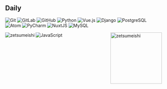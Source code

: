 ## Daily
<p>
<img alt="Git" src="https://img.shields.io/badge/git%20-%23EEEEEE.svg?&style=for-the-badge&logo=git&logoColor=%23F05032" />
<img alt="GitLab" src="https://img.shields.io/badge/gitlab%20-%23EEEEEE.svg?&style=for-the-badge&logo=gitlab&logoColor=%23FCA121" />
<img alt="GitHub" src="https://img.shields.io/badge/github%20-%23EEEEEE.svg?&style=for-the-badge&logo=github&logoColor=%23181717" />
<img alt="Python" src="https://img.shields.io/badge/python%20-%23EEEEEE.svg?&style=for-the-badge&logo=python&logoColor=%233776AB"/>
<img alt="Vue.js" src="https://img.shields.io/badge/vuejs%20-%23EEEEEE.svg?&style=for-the-badge&logo=vue.js&logoColor=%234FC08D"/>
<img alt="Django" src="https://img.shields.io/badge/django%20-%23EEEEEE.svg?&style=for-the-badge&logo=django&logoColor=%23092E20"/>
<img alt="PostgreSQL" src="https://img.shields.io/badge/postgresql%20-%23EEEEEE.svg?&style=for-the-badge&logo=postgresql&logoColor=%23336791"/>
<img alt="Atom" src="https://img.shields.io/badge/atom%20-%23EEEEEE.svg?&style=for-the-badge&logo=atom&logoColor=%2366595C"/>
<img alt="PyCharm" src="https://img.shields.io/badge/pycharm%20-%23EEEEEE.svg?&style=for-the-badge&logo=pycharm&logoColor=black"/>
<img alt="NuxtJS" src="https://img.shields.io/badge/NuxtJS%20-%23EEEEEE.svg?&style=for-the-badge&logo=nuxt.js&logoColor=%2300C58E"/>
<img alt="MySQL" src="https://img.shields.io/badge/mysql%20-%23EEEEEE.svg?&style=for-the-badge&logo=mysql&logoColor=%234479A1"/>
</p>
<img alt="JavaScript" src="https://img.shields.io/badge/javascript%20-%23EEEEEE.svg?&style=for-the-badge&logo=javascript&logoColor=%23F7DF1E"/>
<img align="left" src="https://github-readme-stats.vercel.app/api/top-langs?username=zetsumeishi&show_icons=true&locale=en&layout=compact" alt="zetsumeishi" />
<img align="right" height="165px" src="https://github-readme-stats.vercel.app/api?username=zetsumeishi&show_icons=true&locale=en&layout=compact" alt="zetsumeishi" />
